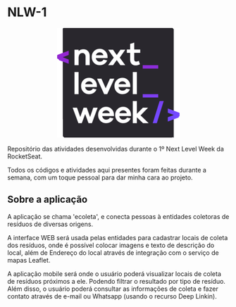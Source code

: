 # NLW-1

<div style="text-align:center"><img src="./images/logo.png" /></div>

Repositório das atividades desenvolvidas durante o 1º Next Level Week da RocketSeat.

Todos os códigos e atividades aqui presentes foram feitas durante a semana, com um toque pessoal para dar minha cara ao projeto.

## Sobre a aplicação

A aplicação se chama 'ecoleta', e conecta pessoas à entidades coletoras de resíduos de diversas origens.

A interface WEB será usada pelas entidades para cadastrar locais de coleta dos resíduos, onde é possível colocar imagens e texto de descrição do local, além de Endereço do local através de integração com o serviço de mapas Leaflet.

A aplicação mobile será onde o usuário poderá visualizar locais de coleta de resíduos próximos a ele. Podendo filtrar o resultado por tipo de resíduo. Além disso, o usuário poderá consultar as informações de coleta e fazer contato através de e-mail ou Whatsapp (usando o recurso Deep Linkin).
